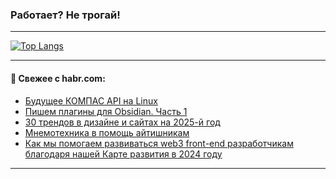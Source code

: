 ### Работает? Не трогай!

---
<!--
#### 🛠️ Technical stack:

![Java](https://img.shields.io/badge/Java-informational?logo=Oracle&style=flat&logoColor=white&color=FF4500)
![Kotlin](https://img.shields.io/badge/Kotlin-informational?logo=Kotlin&style=flat&logoColor=white&color=774D97)
![TS](https://img.shields.io/badge/TypeScript-informational?logo=typeScript&style=flat&logoColor=black&color=017acc)
![Python](https://img.shields.io/badge/Python-informational?logo=Python&style=flat&logoColor=black&color=ffdd54) <br>
![Spring](https://img.shields.io/badge/Spring-informational?logo=Spring&style=flat&logoColor=white&color=6DB33F) 
![SpringBoot](https://img.shields.io/badge/SpringBoot-informational?logo=SpringBoot&style=flat&logoColor=white&color=6DB33F)
![Nest](https://img.shields.io/badge/NestJS-informational?logo=NestJS&style=flat&logoColor=white&color=E0234E) 
![NodeJS](https://img.shields.io/badge/NodeJS-informational?logo=node.js&style=flat&logoColor=white&color=70A760)<br>
![PostgreSQL](https://img.shields.io/badge/PostgreSQL-informational?logo=PostgreSQL&style=flat&logoColor=white&color=DAA520)
![MongoDB](https://img.shields.io/badge/MongoDB-informational?logo=MongoDB&style=flat&logoColor=white&color=870000)
![Apache](https://img.shields.io/badge/Apache-informational?logo=apache&style=flat&logoColor=white&color=f74e28)

___ 
-->

<!--- #### 🛠️ : --->

[![Top Langs](https://github-readme-stats-82jvfl3w3-advtsettinggmailcoms-projects.vercel.app/api/top-langs/?username=zloylis&langs_count=10&hide_title=true&title_color=e6edf3&size_weight=0.5&count_weight=0.5&layout=compact&hide_progress=true&hide_border=true&theme=dracula)](https://github.com/zloylis)

<!---


####  :octocat:&nbsp;&nbsp; Статистика:

![GitHub stats](https://github-readme-stats-u2qms2cxw-advtsettinggmailcoms-projects.vercel.app/api?username=zloylis&show_icons=true&hide_border=true&theme=dracula&title_color=e6edf3&include_all_commits=true&count_private=true&hide_rank=false&hide_title=true&rank_icon=github)
-->
---

#### 💬 Свежее с habr.com:

<!-- BLOG-POST-LIST:START -->
- [Будущее КОМПАС API на Linux](https://habr.com/ru/companies/ascon/articles/860636/?utm_source=habrahabr&utm_medium=rss&utm_campaign=860636)
- [Пишем плагины для Obsidian. Часть 1](https://habr.com/ru/articles/861230/?utm_source=habrahabr&utm_medium=rss&utm_campaign=861230)
- [30 трендов в дизайне и сайтах на 2025-й год](https://habr.com/ru/articles/861696/?utm_source=habrahabr&utm_medium=rss&utm_campaign=861696)
- [Мнемотехника в помощь айтишникам](https://habr.com/ru/companies/first/articles/861506/?utm_source=habrahabr&utm_medium=rss&utm_campaign=861506)
- [Как мы помогаем развиваться web3 front-end разработчикам благодаря нашей Карте развития в 2024 году](https://habr.com/ru/companies/metalamp/articles/861470/?utm_source=habrahabr&utm_medium=rss&utm_campaign=861470)
<!-- BLOG-POST-LIST:END -->

---
